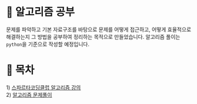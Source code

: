 # 📘  알고리즘 공부
문제를 파악하고 기본 자료구조를 바탕으로 문제를 어떻게 접근하고, 어떻게 효율적으로 해결하는지 그 방법을 공부하여 정리하는 목적으로 만들었습니다. 알고리즘 풀이는 `python`을 기준으로 작성할 예정입니다. 

# 📖 목차
1\) [스파르타코딩클럽 알고리즘 강의](./sparta_algorithm_lecture/스파르타코딩_알고리즘강의.md)   
2\) [알고리즘 문제풀이](./workbook/알고리즘%20문제풀이.md)


